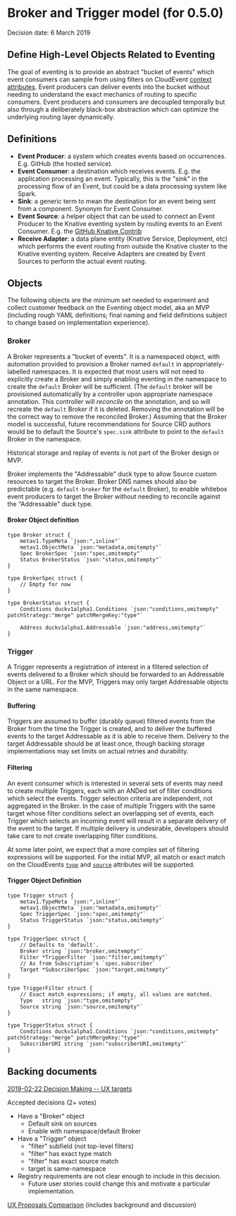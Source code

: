 # Broker and Trigger model (for 0.5.0)

Decision date: 6 March 2019

## Define High-Level Objects Related to Eventing

The goal of eventing is to provide an abstract "bucket of events" which event
consumers can sample from using filters on CloudEvent
[context attributes](https://github.com/cloudevents/spec/blob/master/spec.md#context-attributes).
Event producers can deliver events into the bucket without needing to understand
the exact mechanics of routing to specific consumers. Event producers and
consumers are decoupled temporally but also through a deliberately black-box
abstraction which can optimize the underlying routing layer dynamically.

## Definitions

- **Event Producer**: a system which creates events based on occurrences. E.g.
  GitHub (the hosted service).
- **Event Consumer**: a destination which receives events. E.g. the application
  processing an event. Typically, this is the "sink" in the processing flow of
  an Event, but could be a data processing system like Spark.
- **Sink**: a generic term to mean the destination for an event being sent from
  a component. Synonym for Event Consumer.
- **Event Source**: a helper object that can be used to connect an Event
  Producer to the Knative eventing system by routing events to an Event
  Consumer. E.g. the
  [GitHub Knative Contrib](https://github.com/knative/eventing-contrib/tree/master/pkg/reconciler/githubsource)
- **Receive Adapter**: a data plane entity (Knative Service, Deployment, etc)
  which performs the event routing from outside the Knative cluster to the
  Knative eventing system. Receive Adapters are created by Event Sources to
  perform the actual event routing.

## Objects

The following objects are the minimum set needed to experiment and collect
customer feedback on the Eventing object model, aka an MVP (including rough YAML
definitions; final naming and field definitions subject to change based on
implementation experience).

### Broker

A Broker represents a "bucket of events". It is a namespaced object, with
automation provided to provision a Broker named `default` in
appropriately-labelled namespaces. It is expected that most users will not need
to explicitly create a Broker and simply enabling eventing in the namespace to
create the `default` Broker will be sufficient. (The `default` broker will be
provisioned automatically by a controller upon appropriate namespace annotation.
This controller will _reconcile_ on the annotation, and so will recreate the
`default` Broker if it is deleted. Removing the annotation will be the correct
way to remove the reconciled Broker.) Assuming that the Broker model is
successful, future recommendations for Source CRD authors would be to default
the Source's `spec.sink` attribute to point to the `default` Broker in the
namespace.

Historical storage and replay of events is not part of the Broker design or MVP.

Broker implements the "Addressable" duck type to allow Source custom resources
to target the Broker. Broker DNS names should also be predictable (e.g.
`default-broker` for the `default` Broker), to enable whitebox event producers
to target the Broker without needing to reconcile against the "Addressable" duck
type.

#### Broker Object definition

```golang
type Broker struct {
	metav1.TypeMeta `json:",inline"`
	metav1.ObjectMeta `json:"metadata,omitempty"`
	Spec BrokerSpec `json:"spec,omitempty"`
	Status BrokerStatus `json:"status,omitempty"`
}

type BrokerSpec struct {
	// Empty for now
}

type BrokerStatus struct {
	Conditions duckv1alpha1.Conditions `json:"conditions,omitempty" patchStrategy:"merge" patchMergeKey:"type"`

	Address duckv1alpha1.Addressable `json:"address,omitempty"`
}
```

### Trigger

A Trigger represents a registration of interest in a filtered selection of
events delivered to a Broker which should be forwarded to an Addressable Object
or a URL. For the MVP, Triggers may only target Addressable objects in the same
namespace.

#### Buffering

Triggers are assumed to buffer (durably queue) filtered events from the Broker
from the time the Trigger is created, and to deliver the buffered events to the
target Addressable as it is able to receive them. Delivery to the target
Addressable should be at least once, though backing storage implementations may
set limits on actual retries and durability.

#### Filtering

An event consumer which is interested in several sets of events may need to
create multiple Triggers, each with an ANDed set of filter conditions which
select the events. Trigger selection criteria are independent, not aggregated in
the Broker. In the case of multiple Triggers with the same target whose filter
conditions select an overlapping set of events, each Trigger which selects an
incoming event will result in a separate delivery of the event to the target. If
multiple delivery is undesirable, developers should take care to not create
overlapping filter conditions.

At some later point, we expect that a more complex set of filtering expressions
will be supported. For the initial MVP, all match or exact match on the
CloudEvents
[`type`](https://github.com/cloudevents/spec/blob/master/spec.md#type) and
[`source`](https://github.com/cloudevents/spec/blob/master/spec.md#source)
attributes will be supported.

#### Trigger Object Definition

```golang
type Trigger struct {
	metav1.TypeMeta `json:",inline"`
	metav1.ObjectMeta `json:"metadata,omitempty"`
	Spec TriggerSpec `json:"spec,omitempty"`
	Status TriggerStatus `json:"status,omitempty"`
}

type TriggerSpec struct {
	// Defaults to 'default'.
	Broker string `json:"broker,omitempty"`
	Filter *TriggerFilter `json:"filter,omitempty"`
	// As from Subscription's `spec.subscriber`
	Target *SubscriberSpec `json:"target,omitempty"`
}

type TriggerFilter struct {
	// Exact match expressions; if empty, all values are matched.
	Type   string `json:"type,omitempty"`
	Source string `json:"source,omitempty"`
}

type TriggerStatus struct {
	Conditions duckv1alpha1.Conditions `json:"conditions,omitempty" patchStrategy:"merge" patchMergeKey:"type"`
	SubscriberURI string `json:"subscriberURI,omitempty"`
}
```

## Backing documents

[2019-02-22 Decision Making -- UX targets](https://docs.google.com/spreadsheets/d/16aOhfRnkaGcQIOR5kiumld-GmrgGBIm9fppvAXx3mgc/edit)

Accepted decisions (2+ votes)

- Have a "Broker" object
  - Default sink on sources
  - Enable with namespace/default Broker
- Have a "Trigger" object
  - "filter" subfield (not top-level filters)
  - "filter" has exact type match
  - "filter" has exact source match
  - target is same-namespace
- Registry requirements are not clear enough to include in this decision.
  - Future user stories could change this and motivate a particular
    implementation.

[UX Proposals Comparison](https://docs.google.com/document/d/1fRpM4u4mP2fGUBmScKQ9_e77rKz_7xh_Thwxp8QXhUA/edit#)
(includes background and discussion)
